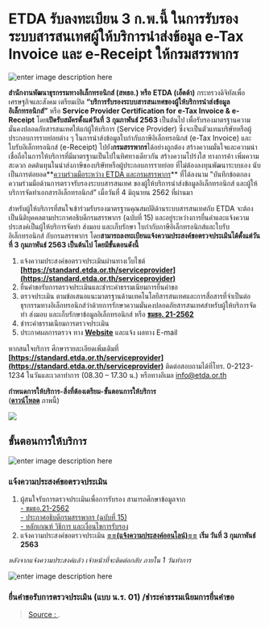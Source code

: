 
ETDA รับลงทะเบียน 3 ก.พ.นี้ ในการรับรองระบบสารสนเทศผู้ให้บริการนำส่งข้อมูล e-Tax Invoice และ e-Receipt ให้กรมสรรพากร
===

![enter image description here](https://www.etda.or.th/app/webroot/content_files/13/images/web_1.jpg)

**สำนักงานพัฒนาธุรกรรมทางอิเล็กทรอนิกส์ (สพธอ.) หรือ** **ETDA (เอ็ตด้า)**  กระทรวงดิจิทัลเพื่อเศรษฐกิจและสังคม เตรียมเปิด  **“บริการรับรองระบบสารสนเทศของผู้ให้บริการนำส่งข้อมูลอิเล็กทรอนิกส์”**  หรือ  **Service Provider Certification for** **e-Tax Invoice & e-Receipt**  โดย**เปิดรับสมัครตั้งแต่วันที่** **3 กุมภาพันธ์ 2563**  เป็นต้นไป เพื่อรับรองมาตรฐานความมั่นคงปลอดภัยสารสนเทศให้แก่ผู้ให้บริการ (Service Provider) ซึ่งจะเป็นตัวแทนบริษัทหรือผู้ประกอบการรายย่อยต่าง ๆ ในการนำส่งข้อมูลใบกำกับภาษีอิเล็กทรอนิกส์ (e-Tax Invoice) และใบรับอิเล็กทรอนิกส์ (e-Receipt) ไปยัง**กรมสรรพากร**ได้อย่างถูกต้อง สร้างความมั่นใจและความน่าเชื่อถือในการให้บริการที่มีมาตรฐานเป็นไปในทิศทางเดียวกัน สร้างความโปร่งใส ทางการค้า เพิ่มความสะดวก ลดต้นทุนในนำส่งภาษีของบริษัทหรือผู้ประกอบการรายย่อย ที่ไม่ต้องลงทุนพัฒนาระบบเอง นับเป็นการต่อยอด**[ความร่วมมือระหว่าง ETDA และกรมสรรพากร](https://www.etda.or.th/content/mou-to-support-e-tax-service-providers.html)**  ที่ได้ลงนาม "บันทึกข้อตกลงความร่วมมือด้านการตรวจรับรองระบบสารสนเทศ ของผู้ให้บริการนำส่งข้อมูลอิเล็กทรอนิกส์ และผู้ให้บริการจัดทำเอกสารอิเล็กทรอนิกส์” เมื่อวันที่ 4 มิถุนายน 2562 ที่ผ่านมา

สำหรับผู้ให้บริการที่สนใจเข้าร่วมรับรองมาตรฐานคุณสมบัติด้านระบบสารสนเทศกับ ETDA จะต้องเป็นนิติบุคคลตามประกาศอธิบดีกรมสรรพากร (ฉบับที่ 15) และอยู่ระหว่างการยื่นคำและแจ้งความประสงค์เป็นผู้ให้บริการจัดทำ ส่งมอบ และเก็บรักษา ใบกำกับภาษีอิเล็กทรอนิกส์และใบรับอิเล็กทรอนิกส์ กับกรมสรรพากร โดย**สามารถลงทะเบียนแจ้งความประสงค์ขอตรวจประเมินได้ตั้งแต่วันที่ 3 กุมภาพันธ์ 2563 เป็นต้นไป โดยมีขั้นตอนดังนี้**

1.  แจ้งความประสงค์ขอตรวจประเมินผ่านทางเว็บไซต์  **[https://standard.etda.or.th/serviceprovider](https://standard.etda.or.th/serviceprovider)**
2.  ยื่นคำขอรับการตรวจประเมินและชำระค่าธรรมเนียมการยื่นคำขอ
3.  ตรวจประเมิน ตามข้อเสนอแนะมาตรฐานด้านเทคโนโลยีสารสนเทศและการสื่อสารที่จำเป็นต่อธุรกรรมทางอิเล็กทรอนิกส์ว่าด้วยการรักษาความมั่นคงปลอดภัยสารสนเทศสำหรับผู้ให้บริการจัดทำ ส่งมอบ และเก็บรักษาข้อมูลอิเล็กทรอนิกส์ หรือ  **[ขมธอ. 21-2562](https://standard.etda.or.th/wp-content/uploads/2019/05/20180702-ER-ServiceProvider-Security-V08-24F.pdf)**
4.  ชำระค่าธรรมเนียมการตรวจประเมิน
5.  ประกาศผลการตรวจ ทาง  **[Website](https://standard.etda.or.th/serviceprovider/#tab5)**  และแจ้ง ผลทาง E-mail

หากสนใจบริการ ศึกษารายละเอียดเพิ่มเติมที่  **[https://standard.etda.or.th/serviceprovider](https://standard.etda.or.th/serviceprovider)**  ติดต่อสอบถามได้ที่โทร. 0-2123-1234 ในวันและเวลาทำการ (08.30 – 17.30 น.) หรือทางอีเมล info@etda.or.th

**กำหนดการให้บริการ-สิ่งที่ต้องเตรียม-ขั้นตอนการให้บริการ**  
(**[ดาวน์โหลด](https://www.etda.or.th/app/webroot/content_files/13/files/Banner.jpg)**  ภาพนี้)

**![](https://www.etda.or.th/app/webroot/content_files/13/images/Banner%283%29.jpg)**

## ขั้นตอนการให้บริการ


![enter image description here](https://standard.etda.or.th/serviceprovider/img/service_menu1.png)
### แจ้งความประสงค์ขอตรวจประเมิน

1. ผู้สนใจรับการตรวจประเมินเพื่อการรับรอง สามารถศึกษาข้อมูลจาก  
[- ขมธอ.21-2562](https://standard.etda.or.th/wp-content/uploads/2019/05/20180702-ER-ServiceProvider-Security-V08-24F.pdf)  
[- ประกาศอธิบดีกรมสรรพากร (ฉบับที่ 15)](https://www.rd.go.th/publish/fileadmin/user_upload/kormor/newlaw/dgg15.pdf)  
[- หลักเกณฑ์ วิธีการ และเงื่อนไขการรับรอง](https://standard.etda.or.th/serviceprovider/doc/20200116-Service-Provider-Criteria-V08-01.pdf)  
2. แจ้งความประสงค์ขอตรวจประเมิน  [**==(แจ้งความประสงค์ออนไลน์)==**](https://forms.office.com/Pages/ResponsePage.aspx?id=pDQnmfrfwE-2dWbs_jr-DC3Z5-Y_snJCsT7pqNzInJVUNlBRNUZRNVY3MlozU0pFSURPT0laSEVEMi4u)
**เริ่ม วันที่ 3 กุมภาพันธ์ 2563**  
 
_หลังจากแจ้งความประสงค์แล้ว เจ้าหน้าที่จะติดต่อกลับ ภายใน 1 วันทำการ_


![enter image description here](https://standard.etda.or.th/serviceprovider/img/service_menu2.png)

### ยื่นคำขอรับการตรวจประเมิน (แบบ น.ร. 01) /ชำระค่าธรรมเนียมการยื่นคำขอ



> [Source : ](https://www.etda.or.th/content/service-provider-registration-process.html).
<!--stackedit_data:
eyJoaXN0b3J5IjpbLTU1MzQ4OTY3LDQ5NDY0NzQzOV19
-->